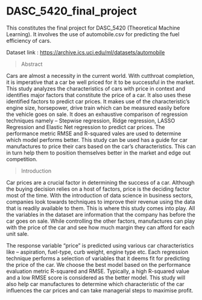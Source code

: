 # DASC_5420_final_project
This constitutes the final project for DASC_5420 (Theoretical Machine Learning). It involves the use of automobile.csv for predicting the fuel efficiency of cars.

Dataset link : https://archive.ics.uci.edu/ml/datasets/automobile

>Abstract

Cars are almost a necessity in the current world. With cutthroat completion, it is imperative that a car be well priced for it to be successful in the market. This study analyzes the characteristics of cars with price in context and identifies major factors that constitute the price of a car. It also uses these identified factors to predict car prices. It makes use of the characteristic’s engine size, horsepower, drive train which can be measured easily before the vehicle goes on sale. It does an exhaustive comparison of regression techniques namely – Stepwise regression, Ridge regression, LASSO Regression and Elastic Net regression to predict car prices. The performance metric RMSE and R-squared vales are used to determine which model performs better. This study can be used has a guide for car manufactures to price their cars based on the car’s characteristics. This can in turn help them to position themselves better in the market and edge out competition.

>Introduction

Car prices are a crucial factor in determining the success of a car. Although the buying decision relies on a host of factors, price is the deciding factor most of the time. With the introduction of data science in business sectors, companies look towards techniques to improve their revenue using the data that is readily available to them. This is where this study comes into play. All the variables in the dataset are information that the company has before the car goes on sale. While controlling the other factors, manufactures can play with the price of the car and see how much margin they can afford for each unit sale.

The response variable “price” is predicted using various car characteristics like – aspiration, fuel-type, curb weight, engine type etc. Each regression technique performs a selection of variables that it deems fit for predicting the price of the car. We choose the best model based on the performance evaluation metric R-squared and RMSE. Typically, a high R-squared value and a low RMSE score is considered as the better model. This study will also help car manufactures to determine which characteristic of the car influences the car prices and can take managerial steps to maximise profit.
